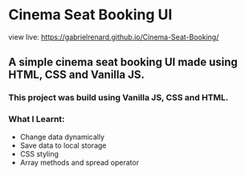 # Cinema Seat Booking UI
view live: https://gabrielrenard.github.io/Cinema-Seat-Booking/

## A simple cinema seat booking UI made using HTML, CSS and Vanilla JS.

### This project was build using Vanilla JS, CSS and HTML.

### What I Learnt:
- Change data dynamically
- Save data to local storage
- CSS styling
- Array methods and spread operator
